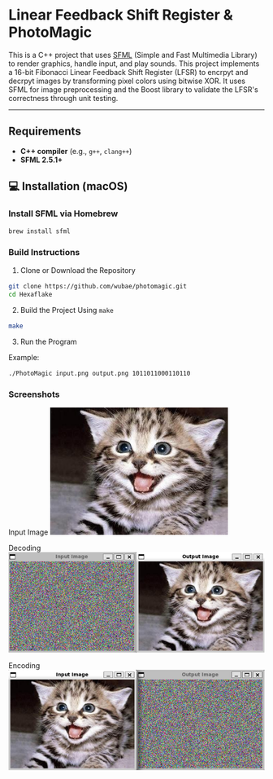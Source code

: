 # Linear Feedback Shift Register & PhotoMagic
This is a C++ project that uses [SFML](https://www.sfml-dev.org/) (Simple and Fast Multimedia Library) to render graphics, handle input, and play sounds. This project implements a 16-bit Fibonacci Linear Feedback Shift Register (LFSR) to encrpyt and decrpyt images by transforming pixel colors using bitwise XOR. It uses SFML for image preprocessing and the Boost library to validate the LFSR's correctness through unit testing.

---

## Requirements

- **C++ compiler** (e.g., `g++`, `clang++`)
- **SFML 2.5.1+**

## 💻 Installation (macOS)

### Install SFML via Homebrew
```bash
brew install sfml
```

### Build Instructions
1. Clone or Download the Repository
```bash
git clone https://github.com/wubae/photomagic.git
cd Hexaflake
```

2. Build the Project Using `make`
```bash
make
```

3. Run the Program

Example:
```bash
./PhotoMagic input.png output.png 1011011000110110
```

### Screenshots
Input Image
![Input File](/input-file.png)

Decoding
![Decoding](/decoding_screenshot.png)

Encoding
![Encoding](/encoding_screenshot.png)
